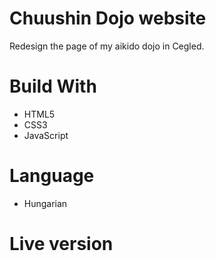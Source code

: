 # Chuushin Dojo website
 Redesign the page of my aikido dojo in Cegled.

# Build With

  - HTML5
  - CSS3
  - JavaScript
 
# Language
 - Hungarian
  
# Live version

